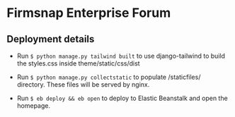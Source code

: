 # Firmsnap Enterprise Forum

## Deployment details
 - Run `$ python manage.py tailwind built` to use django-tailwind to build the styles.css inside theme/static/css/dist

 - Run `$ python manage.py collectstatic` to populate /staticfiles/ directory. These files will be served by nginx.

 - Run `$ eb deploy && eb open` to deploy to Elastic Beanstalk and open the homepage.
     